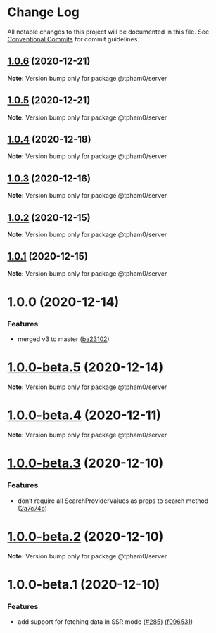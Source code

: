 # Change Log

All notable changes to this project will be documented in this file.
See [Conventional Commits](https://conventionalcommits.org) for commit guidelines.

## [1.0.6](https://github.com/sajari/sdk-react/compare/@tpham0/server@1.0.5...@tpham0/server@1.0.6) (2020-12-21)

**Note:** Version bump only for package @tpham0/server

## [1.0.5](https://github.com/sajari/sdk-react/compare/@tpham0/server@1.0.4...@tpham0/server@1.0.5) (2020-12-21)

**Note:** Version bump only for package @tpham0/server

## [1.0.4](https://github.com/sajari/sdk-react/compare/@tpham0/server@1.0.3...@tpham0/server@1.0.4) (2020-12-18)

**Note:** Version bump only for package @tpham0/server

## [1.0.3](https://github.com/sajari/sdk-react/compare/@tpham0/server@1.0.2...@tpham0/server@1.0.3) (2020-12-16)

**Note:** Version bump only for package @tpham0/server

## [1.0.2](https://github.com/sajari/sdk-react/compare/@tpham0/server@1.0.1...@tpham0/server@1.0.2) (2020-12-15)

**Note:** Version bump only for package @tpham0/server

## [1.0.1](https://github.com/sajari/sdk-react/compare/@tpham0/server@1.0.0...@tpham0/server@1.0.1) (2020-12-15)

**Note:** Version bump only for package @tpham0/server

# 1.0.0 (2020-12-14)

### Features

- merged v3 to master ([ba23102](https://github.com/sajari/sdk-react/commit/ba231022d78013689f69767e87b152d55ece1d6a))

# [1.0.0-beta.5](https://github.com/sajari/sdk-react/compare/@tpham0/server@1.0.0-beta.4...@tpham0/server@1.0.0-beta.5) (2020-12-14)

**Note:** Version bump only for package @tpham0/server

# [1.0.0-beta.4](https://github.com/sajari/sdk-react/compare/@tpham0/server@1.0.0-beta.3...@tpham0/server@1.0.0-beta.4) (2020-12-11)

**Note:** Version bump only for package @tpham0/server

# [1.0.0-beta.3](https://github.com/sajari/sdk-react/compare/@tpham0/server@1.0.0-beta.2...@tpham0/server@1.0.0-beta.3) (2020-12-10)

### Features

- don’t require all SearchProviderValues as props to search method ([2a7c74b](https://github.com/sajari/sdk-react/commit/2a7c74b81b92f40907646e4205d1c51e8db363a5))

# [1.0.0-beta.2](https://github.com/sajari/sdk-react/compare/@tpham0/server@1.0.0-beta.1...@tpham0/server@1.0.0-beta.2) (2020-12-10)

**Note:** Version bump only for package @tpham0/server

# 1.0.0-beta.1 (2020-12-10)

### Features

- add support for fetching data in SSR mode ([#285](https://github.com/sajari/sdk-react/issues/285)) ([f096531](https://github.com/sajari/sdk-react/commit/f09653138017c855e83850807c2fab376a5f8842))
